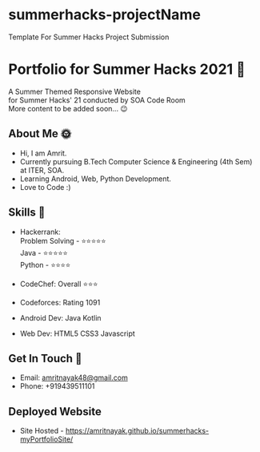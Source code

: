 # summerhacks-projectName
Template For Summer Hacks Project Submission

# Portfolio for Summer Hacks 2021 🍹

A Summer Themed Responsive Website<br />
for Summer Hacks' 21 conducted by SOA Code Room<br />
More content to be added soon... 😉

## About Me 🌞

* Hi, I am Amrit.
* Currently pursuing B.Tech Computer Science & Engineering (4th Sem) at ITER, SOA.
* Learning Android, Web, Python Development.
* Love to Code :)

## Skills 💫

* Hackerrank: <br />Problem Solving - ⭐⭐⭐⭐⭐ <br />Java - ⭐⭐⭐⭐⭐ <br />Python - ⭐⭐⭐⭐
* CodeChef: Overall ⭐⭐⭐
* Codeforces: Rating 1091

* Android Dev: Java Kotlin
* Web Dev: HTML5 CSS3 Javascript

## Get In Touch 👥

* Email: amritnayak48@gmail.com
* Phone: +919439511101

## Deployed Website

* Site Hosted - https://amritnayak.github.io/summerhacks-myPortfolioSite/
